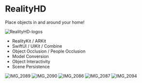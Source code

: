 # RealityHD

Place objects in and around your home!


![RealityHD-logos](https://user-images.githubusercontent.com/85328038/172687146-fa4cbb18-7e71-4832-b915-8faaab2fa0f4.jpeg)


- RealityKit / ARKit
- SwiftUI / UIKit / Combine
- Object Occlusion / People Occlusion
- Model Conversion
- Object Interactivity
- Scene Persistence


![IMG_2089](https://user-images.githubusercontent.com/85328038/172684037-a37bb9dd-c5f6-4e5a-935e-0bebc5e40a70.PNG)
![IMG_2090](https://user-images.githubusercontent.com/85328038/172684017-b1aae658-45c3-4931-a16e-e379bb169497.PNG)
![IMG_2086](https://user-images.githubusercontent.com/85328038/172684079-e2509efc-0380-4cfb-8e59-0c58177d654a.PNG)
![IMG_2087](https://user-images.githubusercontent.com/85328038/172684094-ce59149d-47d3-47b3-b57d-7367b46bc6d9.PNG)
![IMG_2094](https://user-images.githubusercontent.com/85328038/172687084-d9fcfe46-1e41-4723-8b7f-b8757510d0c5.PNG)
